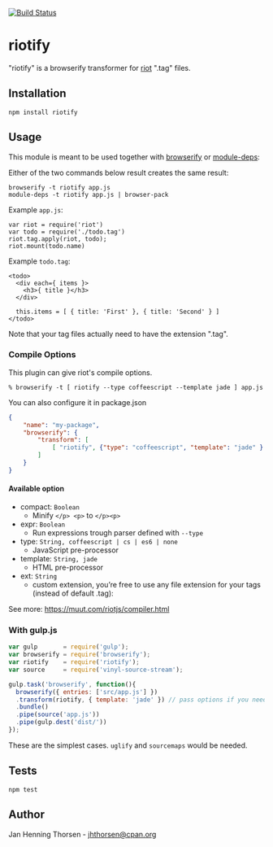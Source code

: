 [![Build
Status](https://travis-ci.org/jhthorsen/riotify.svg)](https://travis-ci.org/jhthorsen/riotify)

# riotify

"riotify" is a browserify transformer for [riot](https://muut.com/riotjs) ".tag" files.

## Installation

    npm install riotify

## Usage

This module is meant to be used together with
[browserify](http://browserify.org) or
[module-deps](https://github.com/substack/module-deps):

Either of the two commands below result creates the same result:

    browserify -t riotify app.js
    module-deps -t riotify app.js | browser-pack

Example `app.js`:

    var riot = require('riot')
    var todo = require('./todo.tag')
    riot.tag.apply(riot, todo);
    riot.mount(todo.name)

Example `todo.tag`:

    <todo>
      <div each={ items }>
        <h3>{ title }</h3>
      </div>

      this.items = [ { title: 'First' }, { title: 'Second' } ]
    </todo>

Note that your tag files actually need to have the extension ".tag".

### Compile Options

This plugin can give riot's compile options.

    % browserify -t [ riotify --type coffeescript --template jade ] app.js

You can also configure it in package.json

```json
{
    "name": "my-package",
    "browserify": {
        "transform": [
            [ "riotify", {"type": "coffeescript", "template": "jade" } ],
        ]
    }
}
```

#### Available option

* compact: `Boolean`
  * Minify `</p> <p>` to `</p><p>`
* expr: `Boolean`
  * Run expressions trough parser defined with `--type`
* type: `String, coffeescript | cs | es6 | none`
  * JavaScript pre-processor
* template: `String, jade`
  * HTML pre-processor
* ext: `String`
  * custom extension, you’re free to use any file extension for your tags (instead of default .tag):

See more: https://muut.com/riotjs/compiler.html

### With gulp.js

```javascript
var gulp       = require('gulp');
var browserify = require('browserify');
var riotify    = require('riotify');
var source     = require('vinyl-source-stream');

gulp.task('browserify', function(){
  browserify({ entries: ['src/app.js'] })
  .transform(riotify, { template: 'jade' }) // pass options if you need
  .bundle()
  .pipe(source('app.js'))
  .pipe(gulp.dest('dist/'))
});
```

These are the simplest cases. `uglify` and `sourcemaps` would be needed.

## Tests

    npm test

## Author

Jan Henning Thorsen - jhthorsen@cpan.org
